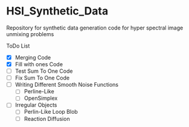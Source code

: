 # HSI_Synthetic_Data
Repository for synthetic data generation code for hyper spectral image unmixing problems

ToDo List
- [X] Merging Code
- [X] Fill with ones Code 
- [ ] Test Sum To One Code
- [ ] Fix Sum To One Code
- [ ] Writing Different Smooth Noise Functions
    - [ ] Perline-Like
    - [ ] OpenSimplex
- [ ] Irregular Objects
    - [ ] Perlin-Like Loop Blob
    - [ ] Reaction Diffusion